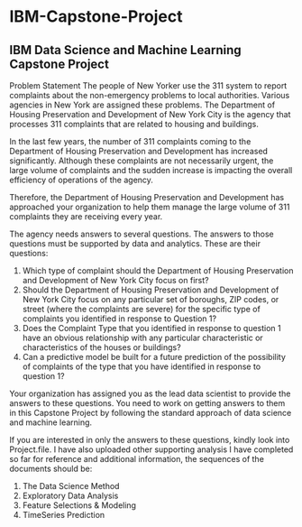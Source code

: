 # IBM-Capstone-Project
## IBM Data Science and Machine Learning Capstone Project

Problem Statement The people of New Yorker use the 311 system to report complaints about the non-emergency problems to local authorities. Various agencies in New York are assigned these problems. The Department of Housing Preservation and Development of New York City is the agency that processes 311 complaints that are related to housing and buildings.

In the last few years, the number of 311 complaints coming to the Department of Housing Preservation and Development has increased significantly. Although these complaints are not necessarily urgent, the large volume of complaints and the sudden increase is impacting the overall efficiency of operations of the agency.

Therefore, the Department of Housing Preservation and Development has approached your organization to help them manage the large volume of 311 complaints they are receiving every year.

The agency needs answers to several questions. The answers to those questions must be supported by data and analytics. These are their questions:

1. Which type of complaint should the Department of Housing Preservation and Development of New York City focus on first? <br>
2. Should the Department of Housing Preservation and Development of New York City focus on any particular set of boroughs, ZIP codes, or street (where the complaints are severe) for the specific type of complaints you identified in response to Question 1? <br>
3. Does the Complaint Type that you identified in response to question 1 have an obvious relationship with any particular characteristic or characteristics of the houses or buildings? <br>
4. Can a predictive model be built for a future prediction of the possibility of complaints of the type that you have identified in response to question 1? <br>

Your organization has assigned you as the lead data scientist to provide the answers to these questions. You need to work on getting answers to them in this Capstone Project by following the standard approach of data science and machine learning.


If you are interested in only the answers to these questions, kindly look into Project.file. I have also uploaded other supporting analysis I have completed so far for reference and additional information, the sequences of the documents should be:
1. The Data Science Method
2. Exploratory Data Analysis
3. Feature Selections & Modeling
4. TimeSeries Prediction

